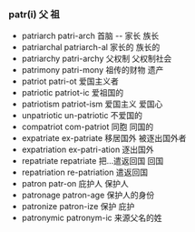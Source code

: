 ### patr(i)  父 祖

- patriarch patri-arch 首脑   -- 家长 族长 
- patriarchal patriarch-al 家长的  族长的
- patriarchy patri-archy 父权制 父权制社会
- patrimony patri-mony 祖传的财物  遗产
- patriot patri-ot  爱国主义者  
- patriotic patriot-ic 爱祖国的
- patriotism patriot-ism 爱国主义 爱国心
- unpatriotic un-patriotic 不爱国的
- compatriot com-patriot 同胞  同国的
- expatriate ex-patriate 移居国外 被逐出国外者
- expatriation ex-patri-ation 逐出国外
- repatriate repatriate 把...遣返回国  回国
- repatriation re-patriation 遣返回国
- patron patr-on 庇护人 保护人
- patronage patron-age 保护人的身份
- patronize patron-ize  保护 庇护
- patronymic patronym-ic  来源父名的姓